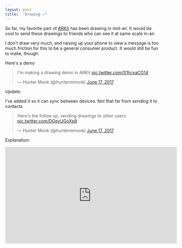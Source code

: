 ```yaml
---
layout: post
title:  "Drawing ✏️"
---
```


So far, my favorite part of [ARKit](https://developer.apple.com/arkit/) has been drawing in mid-air. It would be cool to send these drawings to friends who can see it at same scale in-air.

I don't draw very much, and raising up your phone to view a message is too much friction for this to be a general consumer product. It would still be fun to make, though.

Here's a demo

<blockquote class="twitter-video" data-lang="en"><p lang="en" dir="ltr">I&#39;m making a drawing demo in ARKit <a href="https://t.co/S1hcxaCG14">pic.twitter.com/S1hcxaCG14</a></p>&mdash; Hunter Monk (@huntermmonk) <a href="https://twitter.com/huntermmonk/status/876090349172785152">June 17, 2017</a></blockquote> <script async src="//platform.twitter.com/widgets.js" charset="utf-8"></script>

_Update:_

I've added it so it can sync between devices. Not that far from sending it to contacts

<blockquote class="twitter-video" data-lang="en"><p lang="en" dir="ltr">Here&#39;s the follow up, sending drawings to other users <a href="https://t.co/DGeyUGoXp9">pic.twitter.com/DGeyUGoXp9</a></p>&mdash; Hunter Monk (@huntermmonk) <a href="https://twitter.com/huntermmonk/status/876180872789098497">June 17, 2017</a></blockquote> <script async src="//platform.twitter.com/widgets.js" charset="utf-8"></script>

Explanation:

<iframe width="560" height="315" src="https://www.youtube.com/embed/e6_5ElxMTPk" frameborder="0" allowfullscreen></iframe>

